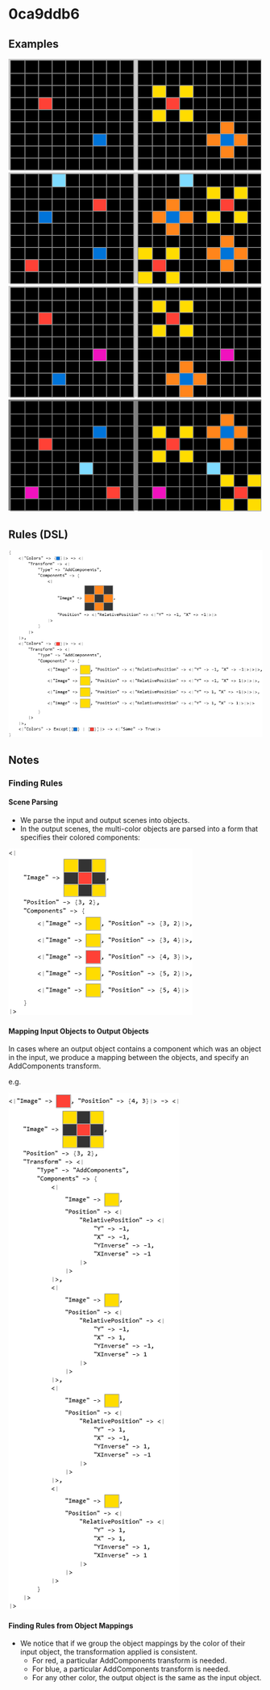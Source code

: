 # 0ca9ddb6

## Examples

![ARC examples for 0ca9ddb6](examples.png?raw=true)

## Rules (DSL)

![DSL rules for 0ca9ddb6](rules.png?raw=true)

## Notes

### Finding Rules


#### Scene Parsing

* We parse the input and output scenes into objects.
* In the output scenes, the multi-color objects are parsed into a form that specifies their colored components:


![image 1](image1.png?raw=true)


#### Mapping Input Objects to Output Objects

In cases where an output object contains a component which was an object in the input, we produce a mapping between the objects, and specify an AddComponents transform.

e.g.



![image 2](image2.png?raw=true)


#### Finding Rules from Object Mappings

* We notice that if we group the object mappings by the color of their input object, the transformation applied is consistent.
   * For red, a particular AddComponents transform is needed.
   * For blue, a particular AddComponents transform is needed.
   * For any other color, the output object is the same as the input object.
